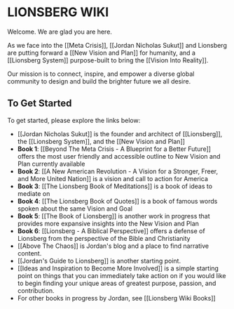 # LIONSBERG WIKI

Welcome. We are glad you are here. 

As we face into the [[Meta Crisis]], [[Jordan Nicholas Sukut]] and Lionsberg are putting forward a [[New Vision and Plan]] for humanity, and a [[Lionsberg System]] purpose-built to bring the [[Vision Into Reality]]. 

Our mission is to connect, inspire, and empower a diverse global community to design and build the brighter future we all desire. 

## To Get Started

To get started, please explore the links below: 

- [[Jordan Nicholas Sukut]] is the founder and architect of [[Lionsberg]], the [[Lionsberg System]],  and the [[New Vision and Plan]]  
- **Book 1**: [[Beyond The Meta Crisis - A Blueprint for a Better Future]] offers the most user friendly and accessible outline to New Vision and Plan currently available  
- **Book 2**: [[A New American Revolution - A Vision for a Stronger, Freer, and More United Nation]] is a vision and call to action for America  
- **Book 3**: [[The Lionsberg Book of Meditations]] is a book of ideas to mediate on  
- **Book 4**: [[The Lionsberg Book of Quotes]] is a book of famous words spoken about the same Vision and Goal  
- **Book 5**: [[The Book of Lionsberg]] is another work in progress that provides more expansive insights into the New Vision and Plan  
- **Book 6**: [[Lionsberg - A Biblical Perspective]] offers a defense of Lionsberg from the perspective of the Bible and Christianity  
- [[Above The Chaos]] is Jordan's blog and a place to find narrative content.   
- [[Jordan's Guide to Lionsberg]] is another starting point. 
- [[Ideas and Inspiration to Become More Involved]] is a simple starting point on things that you can immediately take action on if you would like to begin finding your unique areas of greatest purpose, passion, and contribution. 
- For other books in progress by Jordan, see [[Lionsberg Wiki Books]]

